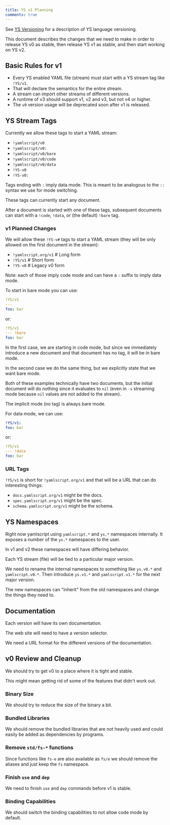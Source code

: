 ```yaml
---
title: YS v1 Planning
comments: true
---
```



See [YS Versioning](ys-versioning.md) for a description of YS language
versioning.

This document describes the changes that we need to make in order to release YS
v0 as stable, then release YS v1 as stable, and then start working on YS v2.


## Basic Rules for v1

* Every YS enabled YAML file (stream) must start with a YS stream tag like
  `!YS/v1`.
* That will declare the semantics for the entire stream.
* A stream can import other streams of different versions.
* A runtime of v3 should support v1, v2 and v3, but not v4 or higher.
* The `v0` version usage will be deprecated soon after v1 is released.


## YS Stream Tags

Currently we allow these tags to start a YAML stream:

- `!yamlscript/v0`
- `!yamlscript/v0:`
- `!yamlscript/v0/bare`
- `!yamlscript/v0/code`
- `!yamlscript/v0/data`
- `!YS-v0`
- `!YS-v0:`

Tags ending with `:` imply data mode.
This is meant to be analogous to the `::` syntax we use for mode switching.

These tags can currently start any document.

After a document is started with one of these tags, subsequent documents can
start with a `!code`, `!data`, or (the default) `!bare` tag.


### v1 Planned Changes

We will allow these `!YS-v#` tags to start a YAML stream (they will be only
allowed on the first document in the stream):

* `!yamlscript.org/v1`  # Long form
* `!YS/v1`              # Short form
* `!YS-v0`              # Legacy v0 form

Note: each of those imply code mode and can have a `:` suffix to imply data
mode.

To start in bare mode you can use:

```yaml
!YS/v1
---
foo: bar
```

or:

```yaml
!YS/v1
--- !bare
foo: bar
```

In the first case, we are starting in code mode, but since we immediately
introduce a new document and that document has no tag, it will be in bare mode.

In the second case we do the same thing, but we explicitly state that we want
bare mode.

Both of these examples technically have two documents, but the initial document
will do nothing since it evaluates to `nil` (even in `-s` streaming mode because
`nil` values are not added to the stream).

The implicit mode (no tag) is always bare mode.

For data mode, we can use:

```yaml
!YS/v1:
foo: bar
```

or:

```yaml
!YS/v1
--- !data
foo: bar
```


### URL Tags

`!YS/v1` is short for `!yamlscript.org/v1` and that will be a URL that can do
interesting things:

* `docs.yamlscript.org/v1` might be the docs.
* `spec.yamlscript.org/v1` might be the spec.
* `schema.yamlscript.org/v1` might be the schema.


## YS Namespaces

Right now yamlscript using `yamlscript.*` and `ys.*` namespaces internally.
It exposes a number of the `ys.*` namespaces to the user.

In v1 and v2 these namespaces will have differing behavior.

Each YS stream (file) will be tied to a particular major version.

We need to rename the internal namespaces to something like `ys.v0.*` and
`yamlscript.v0.*`.
Then introduce `ys.v1.*` and `yamlscript.v1.*` for the next major version.

The new namespaces can "inherit" from the old namespaces and change the things
they need to.


## Documentation

Each version will have its own documentation.

The web site will need to have a version selector.

We need a URL format for the different versions of the documentation.


## v0 Review and Cleanup

We should try to get v0 to a place where it is tight and stable.

This might mean getting rid of some of the features that didn't work out.


### Binary Size

We should try to reduce the size of the binary a bit.


### Bundled Libraries

We should remove the bundled libraries that are not heavily used and could
easily be added as dependencies by programs.


### Remove `std/fs-*` functions

Since functions like `fs-e` are also available as `fs/e` we should remove the
aliases and just keep the `fs` namespace.


### Finish `use` and `dep`

We need to finish `use` and `dep` commands before v1 is stable.


### Binding Capabilities

We should switch the binding capabilities to not allow code mode by default.

